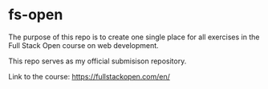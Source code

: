 # fs-open
The purpose of this repo is to create one single place for all exercises in the Full Stack Open course on web development.

This repo serves as my official submisison repository.

Link to the course: https://fullstackopen.com/en/
